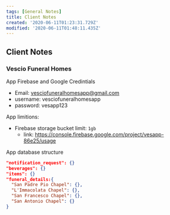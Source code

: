 ```yaml
---
tags: [General Notes]
title: Client Notes
created: '2020-06-11T01:23:31.729Z'
modified: '2020-06-11T01:48:11.435Z'
---
```


## Client Notes

### Vescio Funeral Homes
App Firebase and Google Credintials
- Email: vesciofuneralhomesapp@gmail.com
- username: vesciofuneralhomesapp
- password: vesapp123

App limitions: 
- Firebase storage bucket limit: `1gb`
  - link: https://console.firebase.google.com/project/vesapp-86e25/usage

App database structure
```json
"notification_request": {}
"beverages": {}
"items": {}
"funeral_details:{
  "San Padre Pio Chapel": {}, 
  "L'Immacolata Chapel": {}, 
  "San Francesco Chapel": {}, 
  "San Antonio Chapel": {}
}
```
